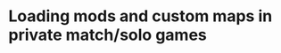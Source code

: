 # Loading mods and custom maps in private match/solo games

<Redirect to="/modding/loading-mods.html#t4" />